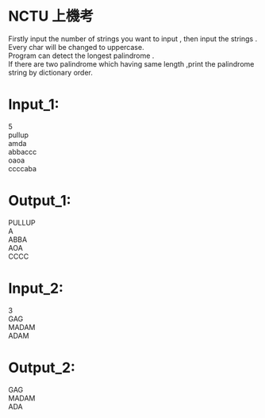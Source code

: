 # NCTU 上機考
Firstly input the number of strings you want to input , then input the strings .<br>
Every char will be changed to uppercase.<br>
Program can detect the longest palindrome .<br>
If there are two palindrome which having same length ,print the palindrome string by dictionary order.<br>

# Input_1:
5<br>
pullup<br>
amda<br>
abbaccc<br>
oaoa<br>
ccccaba
# Output_1:
PULLUP<br>
A<br>
ABBA<br>
AOA<br>
CCCC
# Input_2:
3<br>
GAG<br>
MADAM<br>
ADAM
# Output_2:
GAG<br>
MADAM<br>
ADA
